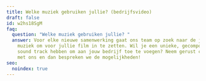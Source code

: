 ```yaml
---
title: Welke muziek gebruiken jullie? (bedrijfsvideo)
draft: false
id: w2hs18SgM
faq:
  question: "Welke muziek gebruiken jullie? "
  answer: Voor elke nieuwe samenwerking gaat ons team op zoek naar de juiste
    muziek om voor jullie film in te zetten. Wil je een unieke, gecomponeerde
    sound track hebben om aan jouw bedrijf toe te voegen? Neem gerust contact op
    met ons en dan bespreken we de mogelijkheden!
seo:
  noindex: true
---
```

